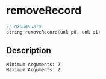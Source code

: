 # removeRecord
```c
// 0x00493a70
string removeRecord(unk p0, unk p1)
```
## Description
```
Minimum Arguments: 2
Maximum Arguments: 2
```
